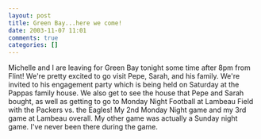 ```yaml
---
layout: post
title: Green Bay...here we come!
date: 2003-11-07 11:01
comments: true
categories: []
---
```

Michelle and I are leaving for Green Bay tonight some time after 8pm from Flint! We're pretty excited to go visit Pepe, Sarah, and his family. We're invited to his engagement party which is being held on Saturday at the Pappas family house. We also get to see the house that Pepe and Sarah bought, as well as getting to go to Monday Night Football at Lambeau Field with the Packers vs. the Eagles! My 2nd Monday Night game and my 3rd game at Lambeau overall. My other game was actually a Sunday night game. I've never been there during the game.
